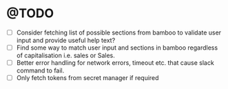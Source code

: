 # @TODO

- [ ] Consider fetching list of possible sections from bamboo to validate user input and provide useful help text?
- [ ] Find some way to match user input and sections in bamboo regardless of capitalisation i.e. sales or Sales.
- [ ] Better error handling for network errors, timeout etc. that cause slack command to fail.
- [ ] Only fetch tokens from secret manager if required